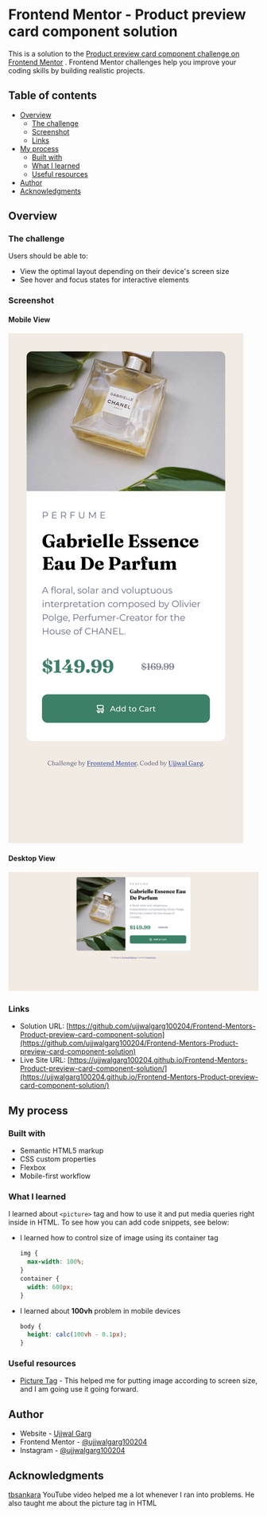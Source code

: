 # Frontend Mentor - Product preview card component solution

This is a solution to
the [Product preview card component challenge on Frontend Mentor](https://www.frontendmentor.io/challenges/product-preview-card-component-GO7UmttRfa)
. Frontend Mentor challenges help you improve your coding skills by building realistic projects.

## Table of contents

- [Overview](#overview)
    - [The challenge](#the-challenge)
    - [Screenshot](#screenshot)
    - [Links](#links)
- [My process](#my-process)
    - [Built with](#built-with)
    - [What I learned](#what-i-learned)
    - [Useful resources](#useful-resources)
- [Author](#author)
- [Acknowledgments](#acknowledgments)

## Overview

### The challenge

Users should be able to:

- View the optimal layout depending on their device's screen size
- See hover and focus states for interactive elements

### Screenshot

#### Mobile View

![](./screenshots/mobile%20view.png)

#### Desktop View

![](./screenshots/desktop%20view.png)

### Links

- Solution
  URL: [https://github.com/ujjwalgarg100204/Frontend-Mentors-Product-preview-card-component-solution](https://github.com/ujjwalgarg100204/Frontend-Mentors-Product-preview-card-component-solution)
- Live Site
  URL: [https://ujjwalgarg100204.github.io/Frontend-Mentors-Product-preview-card-component-solution/](https://ujjwalgarg100204.github.io/Frontend-Mentors-Product-preview-card-component-solution/)

## My process

### Built with

- Semantic HTML5 markup
- CSS custom properties
- Flexbox
- Mobile-first workflow

### What I learned

I learned about `<picture>` tag and how to use it and put media queries right inside in HTML.
To see how you can add code snippets, see below:

- I learned how to control size of image using its container tag
    ```css
    img {
      max-width: 100%;
  }
  container {
      width: 600px;
  }
  ```
- I learned about **100vh** problem in mobile devices
  ```css
  body {
    height: calc(100vh - 0.1px);
  }
  ```

### Useful resources

- [Picture Tag](https://www.w3schools.com/tags/tag_picture.asp) - This helped me for putting image according to screen
  size, and I am going use it going forward.

## Author

- Website - [Ujjwal Garg](https://github.com/ujjwalgarg100204)
- Frontend Mentor - [@ujjwalgarg100204](https://www.frontendmentor.io/profile/ujjwalgarg100204)
- Instagram - [@ujjwalgarg100204](https://www.instagram.com/ujjwalgarg100204/)

## Acknowledgments

[tbsankara](https://www.youtube.com/watch?v=BMOH4zSLTnQ&ab_channel=tsbsankara) YouTube video helped me a lot whenever I
ran into problems. He also taught me about the picture tag in HTML

